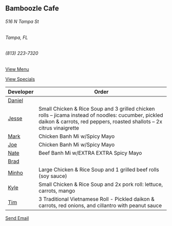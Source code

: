 ## Bamboozle Cafe
###### 516 N Tampa St
###### Tampa, FL
###### (813) 223-7320

[View Menu](http://bamboozlecafe.com/bamboozle-cafe-lunch-menu/)

[View Specials](http://bamboozlecafe.com/bamboozle-cafe-lunch-specials/)

Developer     | Order
--------------|---------------------
[Daniel](https://github.com/dtartaglia)           	| 
[Jesse](https://github.com/jessecurry)              | Small Chicken & Rice Soup and 3 grilled chicken rolls – jicama instead of noodles: cucumber, pickled daikon & carrots, red peppers, roasted shallots – 2x citrus vinaigrette
[Mark](http://github.com/mark-smithtb)              | Chicken Banh Mi w/Spicy Mayo
[Joe](https://github.com/Montchat)                  | Chicken Banh Mi w/Spicy Mayo
[Nate](https://github.com/thunemn)                  | Beef Banh Mi w/EXTRA EXTRA Spicy Mayo
[Brad](https://github.com/bself)                    |
[Minho](https://github.com/minhochoi)               | Large Chicken & Rice Soup and 1 grilled beef rolls (soy sauce)
[Kyle](https://github.com/kjswartz)                 | Small Chicken & Rice Soup and 2x pork roll: lettuce, carrots, mango
[Tim](https://github.com/TimE1211)                  | 3 Traditional Vietnamese Roll - Pickled daikon & carrots, red onions, and cillantro with peanut sauce


<a href="mailto:info@bamboozlecafe.com?cc=bamboozlecafe@gmail.com&subject=11:30am%20Haneke%20Design%20Developer Lunch&body=https%3A%2F%2Fgithub.com%2Fhanekedesign%2Fdeveloper-lunch%2Fblob%2Fmaster%2Fbamboozle.md">Send Email</a>

